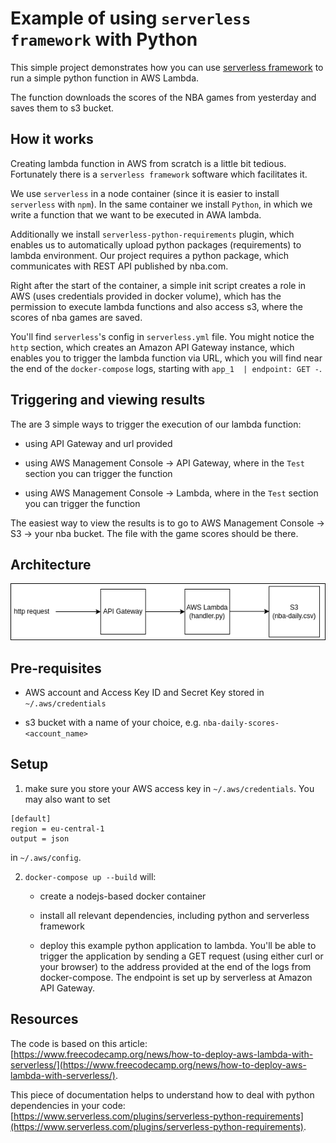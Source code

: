 # Example of using `serverless framework` with Python

This simple project demonstrates how you can use [serverless framework](https://www.serverless.com/) to run a simple python function in AWS Lambda.

The function downloads the scores of the NBA games from yesterday and saves them to s3 bucket.

## How it works

Creating lambda function in AWS from scratch is a little bit tedious. Fortunately there is a `serverless framework` software which facilitates it.

We use `serverless` in a node container (since it is easier to install `serverless` with `npm`). In the same container we install `Python`, in which we write a function that we want to be executed in AWA lambda.

Additionally we install `serverless-python-requirements` plugin, which enables us to automatically upload python packages (requirements) to lambda environment. Our project requires a python package, which communicates with REST API published by nba.com. 

Right after the start of the container, a simple init script creates a role in AWS (uses credentials provided in docker volume), which has the permission to execute lambda functions and also access s3, where the scores of nba games are saved.

You'll find `serverless`'s config in `serverless.yml` file. You might notice the `http` section, which creates an Amazon API Gateway instance, which enables you to trigger the lambda function via URL, which you will find near the end of the `docker-compose` logs, starting with `app_1  | endpoint: GET -`.

## Triggering and viewing results

The are 3 simple ways to trigger the execution of our lambda function:

- using API Gateway and url provided

- using AWS Management Console -> API Gateway, where in the `Test` section you can trigger the function

- using AWS Management Console -> Lambda, where in the `Test` section you can trigger the function

The easiest way to view the results is to go to AWS Management Console -> S3 -> your nba bucket. The file with the game scores should be there.


## Architecture

![architecture diagram](architecture.png)


## Pre-requisites

- AWS account and Access Key ID and Secret Key stored in `~/.aws/credentials`

- s3 bucket with a name of your choice, e.g. `nba-daily-scores-<account_name>`


## Setup

1. make sure you store your AWS access key in `~/.aws/credentials`. You may also want to set 

```
[default]
region = eu-central-1
output = json
```

in `~/.aws/config`.

2. `docker-compose up --build` will:

    - create a nodejs-based docker container

    - install all relevant dependencies, including python and serverless framework

    - deploy this example python application to lambda. You'll be able to trigger the application by sending a GET request (using either curl or your browser) to the address provided at the end of the logs from docker-compose. The endpoint is set up by serverless at Amazon API Gateway.

## Resources

The code is based on this article: [https://www.freecodecamp.org/news/how-to-deploy-aws-lambda-with-serverless/](https://www.freecodecamp.org/news/how-to-deploy-aws-lambda-with-serverless/).

This piece of documentation helps to understand how to deal with python dependencies in your code: [https://www.serverless.com/plugins/serverless-python-requirements](https://www.serverless.com/plugins/serverless-python-requirements).
